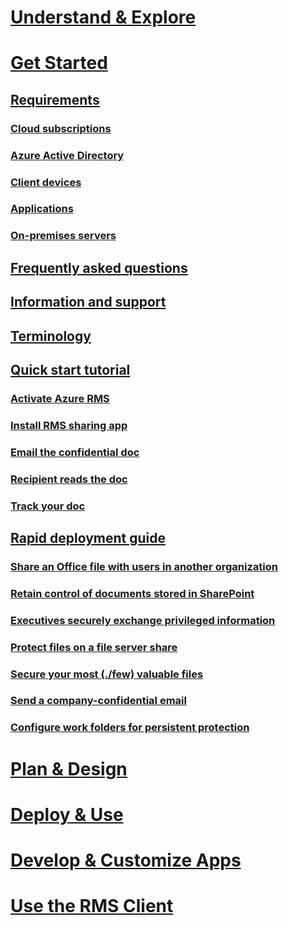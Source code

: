 # [Understand & Explore](/rights-management/understand-explore/azure-rights-management)
# [Get Started](./requirements-for-azure-rights-management.md)
## [Requirements](./requirements-for-azure-rights-management.md)
### [Cloud subscriptions](./rms-requirements-cloud-subscriptions.md)
### [Azure Active Directory](./rms-requirements-aad-directory.md)
### [Client devices](./rms-requirements-client-devices.md)
### [Applications](./rms-requirements-applications.md)
### [On-premises servers ](./rms-requirements-onpremises-servers.md)
## [Frequently asked questions](./frequently-asked-questions-for-azure-rights-management.md)
## [Information and support](./information-and-support-for-azure-rights-management.md)
## [Terminology](./terminology-for-azure-rights-management.md)
## [Quick start tutorial](./quick-start-tutorial-for-azure-rights-management.md)
### [Activate Azure RMS](./rms-quickstart-step1.md)
### [Install RMS sharing app](./rms-quickstart-step2.md)
### [Email the confidential doc](./rms-quickstart-step3.md)
### [Recipient reads the doc](./rms-quickstart-step4.md)
### [Track your doc](./rms-quickstart-step5.md)
## [Rapid deployment guide](./rapid-deployment-guide-for-azure-rights-management.md)
### [Share an Office file with users in another organization](./scenario-share-an-office-file-with-users-in-another-organization.md)
### [Retain control of documents stored in SharePoint](./scenario-retain-control-of-documents-stored-in-sharepoint.md)
### [Executives securely exchange privileged information](./scenario-executives-securely-exchange-privileged-information.md)
### [Protect files on a file server share](./scenario-protect-files-on-a-file-server-share.md)
### [Secure your most (./few) valuable files](./scenario-secure-your-most-few-valuable-files.md)
### [Send a company-confidential email](./scenario-send-a-company-confidential-email.md)
### [Configure work folders for persistent protection](./scenario-configure-work-folders-for-persistent-protection.md)
# [Plan & Design](/rights-management/plan-design/azure-rights-management-deployment-roadmap)
# [Deploy & Use](/rights-management/deploy-use/activating-azure-rights-management)
# [Develop & Customize Apps](/rights-management/develop/developers-guide)
# [Use the RMS Client](/rights-management/rms-client/rights-management-rms-client)